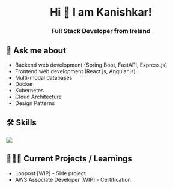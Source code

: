 <h1 align="center">Hi 👋 I am Kanishkar!</h1>
<h3 align="center">Full Stack Developer from Ireland</h3>
  
## 💬 Ask me about
- Backend web development (Spring Boot, FastAPI, Express.js)
- Frontend web development (React.js, Angular.js)
- Multi-modal databases
- Docker
- Kubernetes
- Cloud Architecture
- Design Patterns

## 🛠️ Skills
<a href="https://skillicons.dev">
  <img src="https://skillicons.dev/icons?i=java,python,c,mysql,postgres,mongo,js,ts,html,css,nodejs,spring,react,angular,express,fastapi,kafka,git,kubernetes,docker,jenkins,aws" />
</a>

## 👨🏻‍💻 Current Projects / Learnings
- Loopost [WIP] - Side project
- AWS Associate Developer [WIP] - Certification



